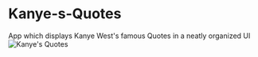 # Kanye-s-Quotes
App which displays Kanye West's famous Quotes in a neatly organized UI
![Kanye's Quotes](https://user-images.githubusercontent.com/91176771/187345140-631c30ec-959e-40e7-93e9-9cba3144e94e.png)
